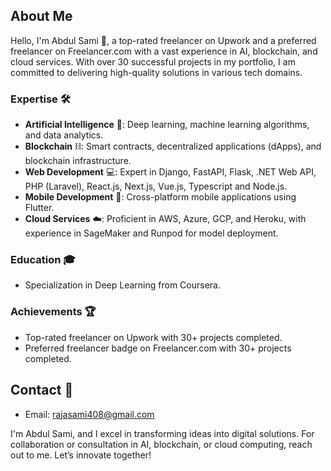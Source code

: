 ## About Me
Hello, I'm Abdul Sami 👋, a top-rated freelancer on Upwork and a preferred freelancer on Freelancer.com with a vast experience in AI, blockchain, and cloud services. With over 30 successful projects in my portfolio, I am committed to delivering high-quality solutions in various tech domains.

### Expertise 🛠️
- **Artificial Intelligence** 🧠: Deep learning, machine learning algorithms, and data analytics.
- **Blockchain** ⛓️: Smart contracts, decentralized applications (dApps), and blockchain infrastructure.
- **Web Development** 💻: Expert in Django, FastAPI, Flask, .NET Web API, PHP (Laravel), React.js, Next.js, Vue.js, Typescript and Node.js.
- **Mobile Development** 📱: Cross-platform mobile applications using Flutter.
- **Cloud Services** ☁️: Proficient in AWS, Azure, GCP, and Heroku, with experience in SageMaker and Runpod for model deployment.

### Education 🎓
- Specialization in Deep Learning from Coursera.

### Achievements 🏆
- Top-rated freelancer on Upwork with 30+ projects completed.
- Preferred freelancer badge on Freelancer.com with 30+ projects completed.

## Contact 📧
- Email: [rajasami408@gmail.com](mailto:rajasami408@gmail.com)
  

I'm Abdul Sami, and I excel in transforming ideas into digital solutions. For collaboration or consultation in AI, blockchain, or cloud computing, reach out to me. Let’s innovate together!

